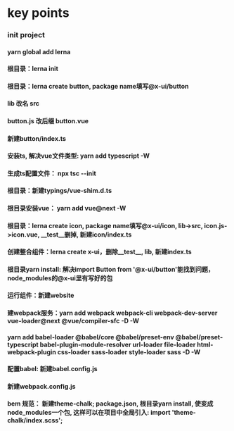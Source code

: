 # key points
### init project

#### yarn global add lerna
#### 根目录：lerna init
#### 根目录：lerna create button, package name填写@x-ui/button
#### lib 改名 src
#### button.js 改后缀 button.vue
#### 新建button/index.ts
#### 安装ts, 解决vue文件类型: yarn add typescript -W
#### 生成ts配置文件： npx tsc --init
#### 根目录：新建typings/vue-shim.d.ts
#### 根目录安装vue： yarn add vue@next -W
#### 根目录：lerna create icon, package name填写@x-ui/icon, lib->src, icon.js->icon.vue, __test__删掉, 新建icon/index.ts
#### 创建整合组件：lerna create x-ui，删除__test__, lib, 新建index.ts
#### 根目录yarn install: 解决import Button from '@x-ui/button'能找到问题，node_modules的@x-ui里有写好的包
#### 运行组件：新建website
#### 建webpack服务：yarn add webpack webpack-cli webpack-dev-server vue-loader@next @vue/compiler-sfc -D -W
#### yarn add babel-loader @babel/core @babel/preset-env @babel/preset-typescript babel-plugin-module-resolver url-loader file-loader html-webpack-plugin css-loader sass-loader style-loader sass -D -W
#### 配置babel: 新建babel.config.js
#### 新建webpack.config.js
#### bem 规范： 新建theme-chalk; package.json, 根目录yarn install, 使变成node_modules一个包, 这样可以在项目中全局引入: import 'theme-chalk/index.scss';